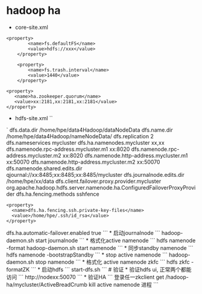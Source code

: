 # hadoop ha

* core-site.xml

```
<property>
        <name>fs.defaultFS</name>
        <value>hdfs://xxx</value>
    </property>

    <property>
        <name>fs.trash.interval</name>
        <value>1440</value>
    </property>

<property>
   <name>ha.zookeeper.quorum</name>
   <value>xx:2181,xx:2181,xx:2181</value>
</property>

```

* hdfs-site.xml
``
<!-- origin info -->`
<property>
    <name>dfs.data.dir</name>
    <value>/home/hpe/data4Hadoop/dataNodeData</value>
</property>

<property>
    <name>dfs.name.dir</name>
    <value>/home/hpe/data4Hadoop/nameNodeData/</value>
</property>

<property>
        <name>dfs.replication</name>
        <value>2</value>
</property>
<!--     cluster baseinfo       -->
<property>
  <name>dfs.nameservices</name>
  <value>mycluster</value>
</property>
<property>
  <name>dfs.ha.namenodes.mycluster</name>
  <value>xx,xx</value>
</property>
<property>
  <name>dfs.namenode.rpc-address.mycluster.m1</name>
  <value>xx:8020</value>
</property>
<property>
  <name>dfs.namenode.rpc-address.mycluster.m2</name>
  <value>xx:8020</value>
</property>
<property>
  <name>dfs.namenode.http-address.mycluster.m1</name>
  <value>xx:50070</value>
</property>
<property>
  <name>dfs.namenode.http-address.mycluster.m2</name>
  <value>xx:50070</value>
</property>

<!--      JNN             -->
<property>
  <name>dfs.namenode.shared.edits.dir</name>
  <value>qjournal://xx:8485;xx:8485;xx:8485/mycluster</value>
</property>
<property>
  <name>dfs.journalnode.edits.dir</name>
  <value>/home/hpe/xx/data</value>
</property>
<!--     ZKFC     -->
<property>
     <name>dfs.client.failover.proxy.provider.mycluster</name>
     <value>org.apache.hadoop.hdfs.server.namenode.ha.ConfiguredFailoverProxyProvider</value>
</property>
  <property>
      <name>dfs.ha.fencing.methods</name>
      <value>sshfence</value>
    </property>

    <property>
      <name>dfs.ha.fencing.ssh.private-key-files</name>
      <value>/home/hpe/.ssh/id_rsa</value>
    </property>

<!--  failover automatic  -->

 <property>
   <name>dfs.ha.automatic-failover.enabled</name>
   <value>true</value>
 </property>
```
* 启动journalnode
```
hadoop-daemon.sh start journalnode
```
* 格式化active namenode
```
hdfs namenode -format
hadoop-daemon.sh start namenode
```
* 同步standby namenode
```
hdfs namenode -bootstrapStandby
```
* stop active namenode
```
hadoop-daemon.sh stop namenode
```
* 格式化 active namenode zkfc
```
hdfs zkfc -formatZK
```
* 启动hdfs
```
start-dfs.sh
```
# 验证
* 验证hdfs ui, 正常两个都能访问
```
http://nodexx:50070
```
* 验证HA
```
登录任一zkclient
get /hadoop-ha/mycluster/ActiveBreadCrumb
kill active namenode 进程
```

